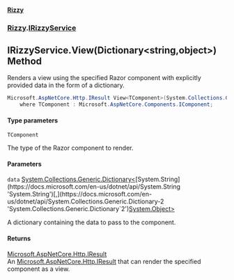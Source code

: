 #### [Rizzy](index.md 'index')
### [Rizzy](Rizzy.md 'Rizzy').[IRizzyService](Rizzy.IRizzyService.md 'Rizzy.IRizzyService')

## IRizzyService.View<TComponent>(Dictionary<string,object>) Method

Renders a view using the specified Razor component with explicitly provided data in the form of a dictionary.

```csharp
Microsoft.AspNetCore.Http.IResult View<TComponent>(System.Collections.Generic.Dictionary<string,object?> data)
    where TComponent : Microsoft.AspNetCore.Components.IComponent;
```
#### Type parameters

<a name='Rizzy.IRizzyService.View_TComponent_(System.Collections.Generic.Dictionary_string,object_).TComponent'></a>

`TComponent`

The type of the Razor component to render.
#### Parameters

<a name='Rizzy.IRizzyService.View_TComponent_(System.Collections.Generic.Dictionary_string,object_).data'></a>

`data` [System.Collections.Generic.Dictionary&lt;](https://docs.microsoft.com/en-us/dotnet/api/System.Collections.Generic.Dictionary-2 'System.Collections.Generic.Dictionary`2')[System.String](https://docs.microsoft.com/en-us/dotnet/api/System.String 'System.String')[,](https://docs.microsoft.com/en-us/dotnet/api/System.Collections.Generic.Dictionary-2 'System.Collections.Generic.Dictionary`2')[System.Object](https://docs.microsoft.com/en-us/dotnet/api/System.Object 'System.Object')[&gt;](https://docs.microsoft.com/en-us/dotnet/api/System.Collections.Generic.Dictionary-2 'System.Collections.Generic.Dictionary`2')

A dictionary containing the data to pass to the component.

#### Returns
[Microsoft.AspNetCore.Http.IResult](https://docs.microsoft.com/en-us/dotnet/api/Microsoft.AspNetCore.Http.IResult 'Microsoft.AspNetCore.Http.IResult')  
An [Microsoft.AspNetCore.Http.IResult](https://docs.microsoft.com/en-us/dotnet/api/Microsoft.AspNetCore.Http.IResult 'Microsoft.AspNetCore.Http.IResult') that can render the specified component as a view.